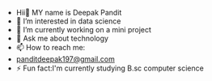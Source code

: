 - Hii👋 MY name is Deepak Pandit
- 👀 I’m interested in data science
- 🌱 I’m currently working on a mini project
- 💞️ Ask me about technology
- 📫 How to reach me:
- panditdeepak197@gmail.com
- ⚡ Fun fact:I'm currently studying B.sc computer science

<!---
whosdeepak/whosdeepak is a ✨ special ✨ repository because its `README.md` (this file) appears on your GitHub profile.
You can click the Preview link to take a look at your changes.
--->
